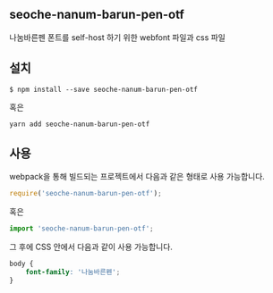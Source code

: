 
seoche-nanum-barun-pen-otf
---------------------

나눔바른펜 폰트를 self-host 하기 위한 webfont 파일과 css 파일

설치
----

```
$ npm install --save seoche-nanum-barun-pen-otf
```

혹은

```
yarn add seoche-nanum-barun-pen-otf
```

사용
----

webpack을 통해 빌드되는 프로젝트에서 다음과 같은 형태로 사용 가능합니다.

```js
require('seoche-nanum-barun-pen-otf');
```

혹은

```js
import 'seoche-nanum-barun-pen-otf';
```

그 후에 CSS 안에서 다음과 같이 사용 가능합니다.

```css
body {
    font-family: '나눔바른펜';
}
```
